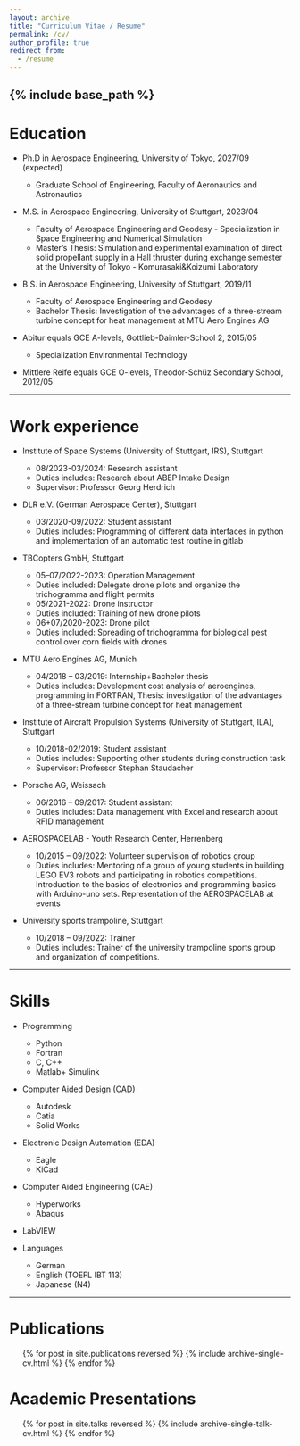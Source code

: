 ```yaml
---
layout: archive
title: "Curriculum Vitae / Resume"
permalink: /cv/
author_profile: true
redirect_from:
  - /resume
---
```


{% include base_path %}
----

Education
======
* Ph.D in Aerospace Engineering, University of Tokyo, 2027/09 (expected)
	* Graduate School of Engineering, Faculty of Aeronautics and Astronautics

* M.S. in Aerospace Engineering, University of Stuttgart, 2023/04 
	* Faculty of Aerospace Engineering and Geodesy - Specialization in Space Engineering and Numerical Simulation
	* Master’s Thesis: Simulation and experimental examination of direct solid propellant supply in a Hall thruster during exchange semester at the University of Tokyo - Komurasaki&Koizumi Laboratory

* B.S. in Aerospace Engineering, University of Stuttgart, 2019/11
	* Faculty of Aerospace Engineering and Geodesy 
	* Bachelor Thesis: Investigation of the advantages of a three-stream turbine concept for heat management at MTU Aero Engines AG

* Abitur equals GCE A-levels, Gottlieb-Daimler-School 2, 2015/05
	* Specialization Environmental Technology

* Mittlere Reife equals GCE O-levels, Theodor-Schüz Secondary School, 2012/05

----

Work experience
======
* Institute of Space Systems (University of Stuttgart, IRS), Stuttgart
	* 08/2023-03/2024: Research assistant
    * Duties includes: Research about ABEP Intake Design
	* Supervisor: Professor Georg Herdrich
  
* DLR e.V. (German Aerospace Center), Stuttgart
	* 03/2020-09/2022: Student assistant
    * Duties includes: Programming of different data interfaces in python and implementation of an automatic test routine in gitlab

* TBCopters GmbH, Stuttgart
	* 05–07/2022-2023: Operation Management
	* Duties included: Delegate drone pilots and organize the trichogramma and flight permits
	* 05/2021-2022: Drone instructor
	* Duties included: Training of new drone pilots
	* 06+07/2020-2023: Drone pilot
	* Duties included: Spreading of trichogramma for biological pest control over corn fields with drones

* MTU Aero Engines AG, Munich
	* 04/2018 – 03/2019: Internship+Bachelor thesis
    * Duties includes: Development cost analysis of aeroengines, programming in FORTRAN, Thesis: investigation of the advantages of a three-stream turbine concept for heat management

* Institute of Aircraft Propulsion Systems (University of Stuttgart, ILA), Stuttgart
	* 10/2018-02/2019: Student assistant
    * Duties includes: Supporting other students during construction task
	* Supervisor: Professor Stephan Staudacher
  
* Porsche AG, Weissach
	* 06/2016 – 09/2017: Student assistant
    * Duties includes: Data management with Excel and research about RFID management

* AEROSPACELAB - Youth Research Center, Herrenberg
	* 10/2015 – 09/2022: Volunteer supervision of robotics group
    * Duties includes: Mentoring of a group of young students in building LEGO EV3 robots and participating in robotics competitions. Introduction to the basics of electronics and programming basics with Arduino-uno sets. Representation of the AEROSPACELAB at events

* University sports trampoline, Stuttgart
	* 10/2018 – 09/2022: Trainer
    * Duties includes: Trainer of the university trampoline sports group and organization of competitions.

----

Skills
======
* Programming
	* Python
	* Fortran
	* C, C++
	* Matlab+ Simulink
	
* Computer Aided Design (CAD)
	* Autodesk
	* Catia
	* Solid Works
* Electronic Design Automation (EDA)
	* Eagle
	* KiCad
* Computer Aided Engineering (CAE)
	* Hyperworks
	* Abaqus
* LabVIEW
* Languages
	* German
	* English (TOEFL IBT 113)
	* Japanese (N4)

----

Publications
======
  <ul>{% for post in site.publications reversed %}
    {% include archive-single-cv.html %}
  {% endfor %}</ul>
  
Academic Presentations
======
  <ul>{% for post in site.talks reversed %}
    {% include archive-single-talk-cv.html  %}
  {% endfor %}</ul>
 